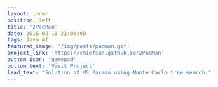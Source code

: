 ```yaml
---
layout: inner
position: left
title: '2PacMan'
date: 2016-02-18 21:00:00
tags: Java AI 
featured_image: '/img/posts/pacman.gif'
project_link: 'https://chiefsan.github.io/2PacMan'
button_icon: 'gamepad'
button_text: 'Visit Project'
lead_text: "Solution of MS Pacman using Monte Carlo tree search."
---
```

